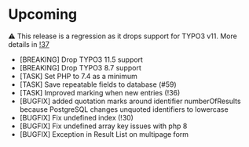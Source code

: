 # Upcoming

⚠️ This release is a regression as it drops support for TYPO3 v11. More details in [!37](https://gitlab.com/lavitto/typo3-form-to-database/-/merge_requests/37)

- [BREAKING] Drop TYPO3 11.5 support
- [BREAKING] Drop TYPO3 8.7 support
- [TASK] Set PHP to 7.4 as a minimum
- [TASK] Save repeatable fields to database (#59)
- [TASK] Improved marking when new entries (!36)
- [BUGFIX] added quotation marks around identifier numberOfResults because PostgreSQL changes unquoted identifiers to lowercase
- [BUGFIX] Fix undefined index (!30)
- [BUGFIX] Fix undefined array key issues with php 8
- [BUGFIX] Exception in Result List on multipage form
